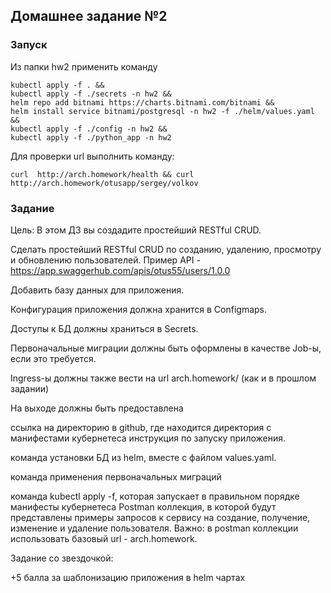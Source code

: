 ## Домашнее задание №2

### Запуск
Из папки hw2 применить команду

```
kubectl apply -f . &&
kubectl apply -f ./secrets -n hw2 &&
helm repo add bitnami https://charts.bitnami.com/bitnami &&
helm install service bitnami/postgresql -n hw2 -f ./helm/values.yaml &&
kubectl apply -f ./config -n hw2 &&
kubectl apply -f ./python_app -n hw2
```

Для проверки url выполнить команду:

`curl  http://arch.homework/health && curl http://arch.homework/otusapp/sergey/volkov`

### Задание 
Цель:
В этом ДЗ вы создадите простейший RESTful CRUD.

Сделать простейший RESTful CRUD по созданию, удалению, просмотру и обновлению пользователей.
Пример API  - https://app.swaggerhub.com/apis/otus55/users/1.0.0

Добавить базу данных для приложения.

Конфигурация приложения должна хранится в Configmaps.

Доступы к БД должны храниться в Secrets.

Первоначальные миграции должны быть оформлены в качестве Job-ы, если это требуется.

Ingress-ы должны также вести на url arch.homework/ (как и в прошлом задании)

На выходе должны быть предоставлена

ссылка на директорию в github, где находится директория с манифестами кубернетеса
инструкция по запуску приложения.

команда установки БД из helm, вместе с файлом values.yaml.

команда применения первоначальных миграций

команда kubectl apply -f, которая запускает в правильном порядке манифесты кубернетеса
Postman коллекция, в которой будут представлены примеры запросов к сервису на создание, получение, изменение и удаление пользователя. Важно: в postman коллекции использовать базовый url - arch.homework.

Задание со звездочкой:

+5 балла за шаблонизацию приложения в helm чартах
